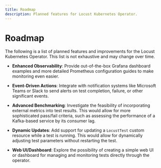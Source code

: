 ```yaml
---
title: Roadmap  
description: Planned features for Locust Kubernetes Operator.
---
```


# Roadmap

The following is a list of planned features and improvements for the Locust Kubernetes Operator. This list is not exhaustive and may change over time.

-   **Enhanced Observability**: Provide out-of-the-box Grafana dashboard examples and more detailed Prometheus configuration guides to make monitoring even easier.

-   **Event-Driven Actions**: Integrate with notification systems like Microsoft Teams or Slack to send alerts on test completion, failure, or other significant events.

-   **Advanced Benchmarking**: Investigate the feasibility of incorporating external metrics into test results. This would allow for more sophisticated pass/fail criteria, such as assessing the performance of a Kafka-based service by its consumer lag.

-   **Dynamic Updates**: Add support for updating a `LocustTest` custom resource while a test is running. This would allow for dynamically adjusting test parameters without restarting the test.

-   **Web UI/Dashboard**: Explore the possibility of creating a simple web UI or dashboard for managing and monitoring tests directly through the operator.
